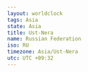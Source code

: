 ```yaml
---
layout: worldclock
tags: Asia
state: Asia
title: Ust-Nera
name: Russian Federation
iso: RU
timezone: Asia/Ust-Nera
utc: UTC +09:32
---
```


